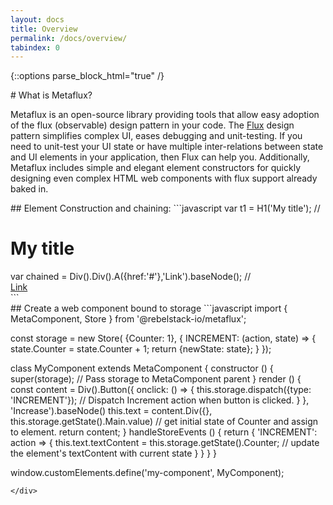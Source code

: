 ```yaml
---
layout: docs
title: Overview
permalink: /docs/overview/
tabindex: 0
---
```

{::options parse_block_html="true" /}
<div class="doc-text-wrapper">
# What is Metaflux?

Metaflux is an open-source library providing tools that allow easy adoption of the flux (observable) design pattern in your code. The [Flux](https://facebook.github.io/flux/) design pattern simplifies complex UI, eases debugging and unit-testing. If you need to unit-test your UI state or have multiple inter-relations between state and UI elements in your application, then Flux can help you. Additionally, Metaflux includes simple and elegant element constructors for quickly designing even complex HTML web components with flux support already baked in.
</div>
<div class="doc-block">
## Element Construction and chaining:
```javascript
var t1 = H1('My title'); // <h1>My title</h1>
var chained = Div().Div().A({href:'#'},'Link').baseNode(); // <div><div><a href="#">Link</a></div></div>
```
</div>
<div class="doc-block">
## Create a web component bound to storage
```javascript
import { MetaComponent, Store } from '@rebelstack-io/metaflux';

const storage = new Store(
	{Counter: 1},
	{
	 INCREMENT: (action, state) => {
		state.Counter = state.Counter + 1;
		return {newState: state};
	}
});

class MyComponent extends MetaComponent {
	constructor () {
		super(storage); // Pass storage to MetaComponent parent
	}
	render () {
		const content = Div().Button({
			onclick: () => {
			 this.storage.dispatch({type: 'INCREMENT'}); // Dispatch Increment action when button is clicked.
			}
		}, 'Increase').baseNode()
		this.text = content.Div({}, this.storage.getState().Main.value) // get initial state of Counter and assign to element.
		return content;
	}
	handleStoreEvents () {
		return {
			'INCREMENT': action => {
				this.text.textContent = this.storage.getState().Counter; // update the element's textContent with current state
			}
		}
	}
}

window.customElements.define('my-component', MyComponent);
```
</div>